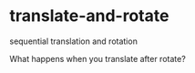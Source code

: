 # translate-and-rotate
sequential translation and rotation

What happens when you translate after rotate?
